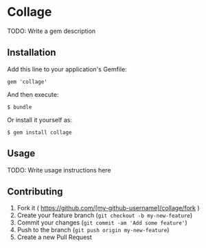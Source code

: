 # Collage

TODO: Write a gem description

## Installation

Add this line to your application's Gemfile:

    gem 'collage'

And then execute:

    $ bundle

Or install it yourself as:

    $ gem install collage

## Usage

TODO: Write usage instructions here

## Contributing

1. Fork it ( https://github.com/[my-github-username]/collage/fork )
2. Create your feature branch (`git checkout -b my-new-feature`)
3. Commit your changes (`git commit -am 'Add some feature'`)
4. Push to the branch (`git push origin my-new-feature`)
5. Create a new Pull Request

